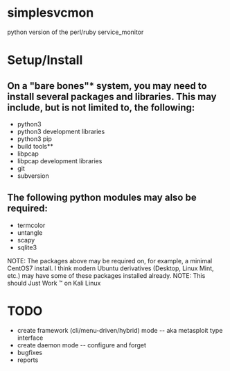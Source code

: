 # simplesvcmon
python version of the perl/ruby service_monitor

# Setup/Install
## On a "bare bones"* system, you may need to install several packages and libraries.  This may include, but is not limited to, the following:
* python3
* python3 development libraries
* python3 pip
* build tools**
* libpcap
* libpcap development libraries
* git
* subversion

## The following python modules may also be required:
* termcolor
* untangle
* scapy
* sqlite3


NOTE:  The packages above may be required on, for example, a minimal CentOS7 install.  I think modern Ubuntu derivatives (Desktop, Linux Mint, etc.) may have some of these packages installed already.
NOTE:  This should Just Work &trade; on Kali Linux

# TODO
* create framework (cli/menu-driven/hybrid) mode -- aka metasploit type interface
* create daemon mode -- configure and forget
* bugfixes
* reports

